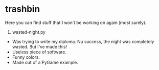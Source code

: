 # trashbin

Here you can find stuff that I won't be working on again (most surely).

1. wasted-night.py
 - Was trying to write my diploma. Nu success, the night was completely wasted. But I've made this!
 - Useless piece of software.
 - Funny colors.
 - Made out of a PyGame example.
